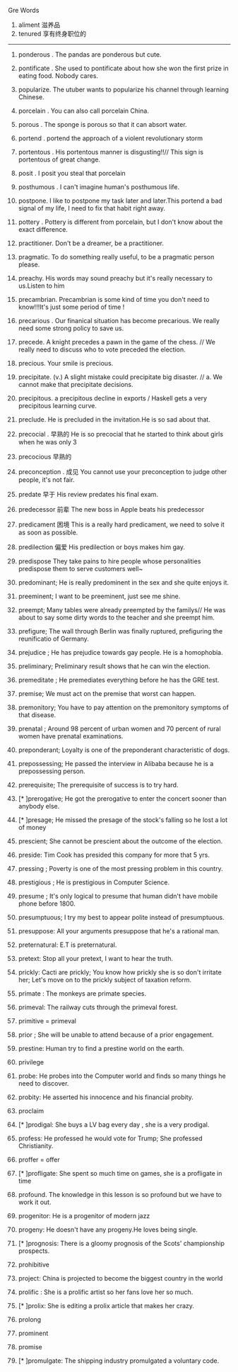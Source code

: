 Gre Words
1. aliment 滋养品
2. tenured 享有终身职位的
---

1. ponderous . The pandas are ponderous but cute.
2. pontificate . She used to pontificate about how she won the first prize in eating food. Nobody cares.
3. popularize. The utuber wants to popularize his channel through learning Chinese.
4. porcelain . You can also call porcelain China.
5. porous . The sponge is porous so that it can absort water.
6. portend . portend the approach of a violent revolutionary storm
7. portentous . His portentous manner is disgusting!!// This sign is portentous of great change.
8. posit . I posit you steal that porcelain 
9. posthumous . I can't imagine human's posthumous life.
10. postpone. I like to postpone my task later and later.This portend a bad signal of my life, I need to fix that habit right away.

11. pottery . Pottery is different from porcelain, but I don't know about the exact difference.
12. practitioner. Don't be a dreamer, be a practitioner.
13. pragmatic. To do something really useful, to be a pragmatic person please.
14. preachy. His words may sound preachy but it's really necessary to us.Listen to him
15. precambrian. Precambrian is some kind of time you don't need to know!!!It's just some period of time !
16. precarious . Our finanical situation has become precarious. We really need some strong policy to save us.
17. precede. A knight precedes a pawn in the game of the chess. // We really need to discuss who to vote preceded the election.
18. precious. Your smile is precious.
19. precipitate. (v.) A slight mistake could precipitate big disaster. // a. We cannot make that precipitate decisions.
20. precipitous. a precipitous decline in exports / Haskell gets a very precipitous learning curve.

21. preclude. He is precluded in the invitation.He is so sad about that.
22. precocial . 早熟的 He is so precocial that he started to think about girls when he was only 3
23. precocious 早熟的
24. preconception . 成见 You cannot use your preconception to judge other people, it's not fair.
25. predate 早于 His review predates his final exam.
26. predecessor 前辈 The new boss in Apple beats his predecessor
27. predicament 困境 This is a really hard predicament, we need to solve it as soon as possible.
28. predilection 偏爱 His predilection or boys makes him gay.
29. predispose They take pains to hire people whose personalities predispose them to serve customers well~

30. predominant; He is really predominent in the sex and she quite enjoys it.
31. preeminent; I want to be preeminent, just see me shine.
32. preempt; Many tables were already preempted by the familys// He was about to say some dirty words to the teacher and she preempt him.
33. prefigure; The wall through Berlin was finally ruptured, prefiguring the reunificatio of Germany.
34. prejudice ; He has prejudice towards gay people. He is a homophobia.
35. preliminary; Preliminary result shows that he can win the election.
36. premeditate ; He premediates everything before he has the GRE test.
37. premise; We must act on the premise that worst can happen.
38. premonitory; You have to pay attention on the premonitory symptoms of that disease.
39. prenatal ; Around 98 percent of urban women and 70 percent of rural women have prenatal examinations.

40. preponderant; Loyalty is one of the preponderant characteristic of dogs.
41. prepossessing; He passed the interview in Alibaba because he is a prepossessing person.
42. prerequisite; The prerequisite of success is to try hard.
43. [* ]prerogative; He got the prerogative to enter the concert sooner than anybody else.
44. [* ]presage; He missed the presage of the stock's falling so he lost a lot of money
45. prescient; She cannot be prescient about the outcome of the election.
46. preside: Tim Cook has presided this company for more that 5 yrs. 
47. pressing ; Poverty is one of the most pressing problem in this country.
48. prestigious ; He is prestigious in Computer Science.
49. presume ; It's only logical to presume that human didn't have mobile phone before 1800.

50. presumptuous; I try my best to appear polite instead of presumptuous.
51. presuppose: All your arguments presuppose that he's a rational man.
52. preternatural: E.T is preternatural.
53. pretext: Stop all your pretext, I want to hear the truth.
54. prickly: Cacti are prickly; You know how prickly she is so don't irritate her; Let's move on to the prickly subject of taxation reform.
55. primate : The monkeys are primate species.
56. primeval: The railway cuts through the primeval forest.
57. primitive = primeval
58. prior ; She will be unable to attend because of a prior engagement.
59. prestine: Human try to find a prestine world on the earth.

60. privilege
61. probe: He probes into the Computer world and finds so many things he need to discover.
62. probity: He asserted his innocence and his financial probity.
63. proclaim
64. [* ]prodigal: She buys a LV bag every day , she is a very prodigal.
65. profess: He professed he would vote for Trump; She professed Christianity.
66. proffer = offer
67. [* ]profligate: She spent so much time on games, she is a profligate in time
68. profound. The knowledge in this lesson is so profound but we have to work it out.
69. progenitor: He is a progenitor of modern jazz

70. progeny: He doesn't have any progeny.He loves being single.
71. [* ]prognosis: There is a gloomy prognosis of the Scots' championship prospects.
72. prohibitive 
73. project: China is projected to become the biggest country in the world 
74. prolific : She is a prolific artist so her fans love her so much.
75. [* ]prolix: She is editing a prolix article that makes her crazy.
76. prolong
77. prominent
78. promise
79. [* ]promulgate: The shipping industry promulgated a voluntary code.